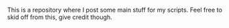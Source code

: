 This is a repository where I post some main stuff for my scripts.
Feel free to skid off from this, give credit though.
